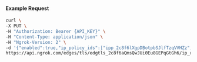 <!-- Code generated for API Clients. DO NOT EDIT. -->

#### Example Request

```bash
curl \
-X PUT \
-H "Authorization: Bearer {API_KEY}" \
-H "Content-Type: application/json" \
-H "Ngrok-Version: 2" \
-d '{"enabled":true,"ip_policy_ids":["ipp_2c8f6lXgpDBotpbSJlfTzqVVHZz","ipp_2c8f6ju7ejupWfMZ8Ht5O1baKyU"]}' \
https://api.ngrok.com/edges/tls/edgtls_2c8f6aQmsQwJUi0Eu8GEPqGtGh6/ip_restriction
```
